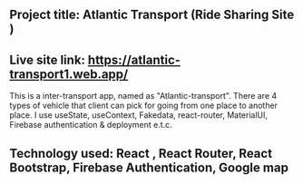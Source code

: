 ## Project title: Atlantic Transport (Ride Sharing Site )

## Live site link: https://atlantic-transport1.web.app/
This is a inter-transport app, named as "Atlantic-transport". There are 4 types of vehicle that client can pick for going from one place to another place. I use useState, useContext, Fakedata, react-router, MaterialUI, Firebase authentication & deployment e.t.c.

## Technology used: React , React Router, React Bootstrap, Firebase Authentication, Google map  
